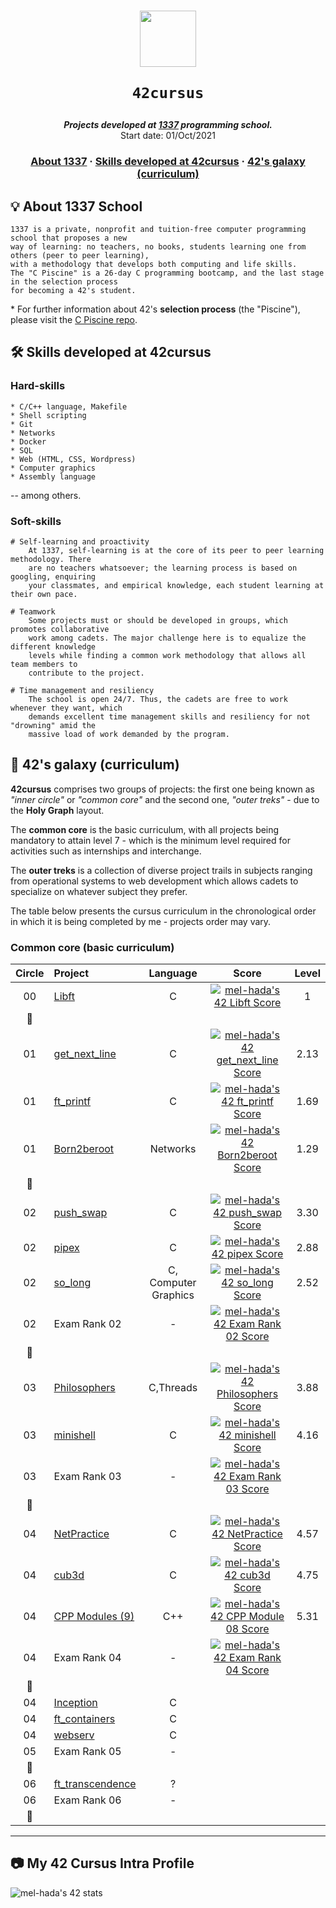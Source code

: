 <h1 align="center">
  <img  width="90" src="https://user-images.githubusercontent.com/19689770/129336866-169b0dc7-ea41-47d4-b50a-d466508031af.png">
  
	42cursus
</h1>

<p align="center">
	<b><i>Projects developed at <a href="https://www.1337.ma/">1337</a> programming school.</i></b><br>
	Start date: 01/Oct/2021
</p>

<h3 align="center">
	<a href="#%EF%B8%8F-about-1337">About 1337</a>
	<span> · </span>
	<a href="#%EF%B8%8F-skills-developed-at-42cursus">Skills developed at 42cursus</a>
	<span> · </span>
	<a href="#-42s-galaxy-curriculum">42's galaxy (curriculum)</a>
</h3>

## 💡 About 1337 School

	1337 is a private, nonprofit and tuition-free computer programming school that proposes a new
	way of learning: no teachers, no books, students learning one from others (peer to peer learning),
	with a methodology that develops both computing and life skills.
	The "C Piscine" is a 26-day C programming bootcamp, and the last stage in the selection process
	for becoming a 42's student.

\* For further information about 42's **selection process** (the "Piscine"), please visit the [C Piscine repo](https://github.com/m0hs1ne/42piscine).

## 🛠️ Skills developed at 42cursus

### Hard-skills

	* C/C++ language, Makefile
	* Shell scripting
	* Git
	* Networks
	* Docker
	* SQL
	* Web (HTML, CSS, Wordpress)
	* Computer graphics
	* Assembly language

-- among others.

### Soft-skills

	# Self-learning and proactivity
		At 1337, self-learning is at the core of its peer to peer learning methodology. There
		are no teachers whatsoever; the learning process is based on googling, enquiring
		your classmates, and empirical knowledge, each student learning at their own pace.

	# Teamwork
		Some projects must or should be developed in groups, which promotes collaborative
		work among cadets. The major challenge here is to equalize the different knowledge
		levels while finding a common work methodology that allows all team members to
		contribute to the project.

	# Time management and resiliency
		The school is open 24/7. Thus, the cadets are free to work whenever they want, which
		demands excellent time management skills and resiliency for not "drowning" amid the
		massive load of work demanded by the program.

## 🌌 42's galaxy (curriculum)

**42cursus** comprises two groups of projects: the first one being known as _"inner circle"_ or _"common core"_ and the second one, _"outer treks"_ - due to the **Holy Graph** layout.

The **common core** is the basic curriculum, with all projects being mandatory to attain level 7 - which is the minimum level required for activities such as internships and interchange.

The **outer treks** is a collection of diverse project trails in subjects ranging from operational systems to web development which allows cadets to specialize on whatever subject they prefer.

The table below presents the cursus curriculum in the chronological order in which it is being completed by me - projects order may vary.

### Common core (basic curriculum)

| Circle | Project                                                      |  Language  |                            Score                              |  Level   |
| :----: | :----------------------------------------------------------- | :--------: | :-----------------------------------------------------------: | :------: |
|00	 |[Libft](https://github.com/m0hs1ne/libft/)		        |C	     | [![mel-hada's 42 Libft Score](https://badge42.vercel.app/api/v2/cl1paa7kh007409mrd2ch2fqh/project/2396648)](https://github.com/m0hs1ne) | 1      |
|:dizzy:|						                |	     |						                     |          |
|01	 |[get_next_line](https://github.com/m0hs1ne/get_next_line)	|C	     | [![mel-hada's 42 get_next_line Score](https://badge42.vercel.app/api/v2/cl1paa7kh007409mrd2ch2fqh/project/2441318)](https://github.com/m0hs1ne) | 2.13 	 |
|01	 |[ft_printf](https://github.com/m0hs1ne/ft_printf)		|C	     | [![mel-hada's 42 ft_printf Score](https://badge42.vercel.app/api/v2/cl1paa7kh007409mrd2ch2fqh/project/2437354)](https://github.com/m0hs1ne)| 1.69	|
|01	 |[Born2beroot]()		|Networks    | [![mel-hada's 42 Born2beroot Score](https://badge42.vercel.app/api/v2/cl1paa7kh007409mrd2ch2fqh/project/2434233)](https://github.com/m0hs1ne)      | 1.29		|
|:dizzy:|								|	     |							             |		 |
|02	 |[push_swap](https://github.com/m0hs1ne/push_swap)		|C	| [![mel-hada's 42 push_swap Score](https://badge42.vercel.app/api/v2/cl1paa7kh007409mrd2ch2fqh/project/2532284)](https://github.com/m0hs1ne) |	3.30         |
|02	 |[pipex](https://github.com/m0hs1ne/pipex)							|C	| [![mel-hada's 42 pipex Score](https://badge42.vercel.app/api/v2/cl1paa7kh007409mrd2ch2fqh/project/2509348)](https://github.com/m0hs1ne)      | 2.88		|
|02	 |[so_long](https://github.com/m0hs1ne/so_long)							|C, Computer Graphics	| [![mel-hada's 42 so_long Score](https://badge42.vercel.app/api/v2/cl1paa7kh007409mrd2ch2fqh/project/2495820)](https://github.com/m0hs1ne)     | 2.52		|
|02	 |Exam Rank 02							|-	| [![mel-hada's 42 Exam Rank 02 Score](https://badge42.vercel.app/api/v2/cl1paa7kh007409mrd2ch2fqh/project/2479690)](https://github.com/m0hs1ne)	|	 |
|:dizzy:|								|			|						     |		 |
|03	 |[Philosophers](https://github.com/m0hs1ne/philosophers)						|C,Threads		| 	[![mel-hada's 42 Philosophers Score](https://badge42.vercel.app/api/v2/cl1paa7kh007409mrd2ch2fqh/project/2633029)](https://github.com/m0hs1ne)  |		3.88 |
|03	 |[minishell]()							|C			|	[![mel-hada's 42 minishell Score](https://badge42.vercel.app/api/v2/cl1paa7kh007409mrd2ch2fqh/project/2636070)](https://github.com/JaeSeoKim/badge42)					     |	4.16	 |
|03	 |Exam Rank 03							|-			|	[![mel-hada's 42 Exam Rank 03 Score](https://badge42.vercel.app/api/v2/cl1paa7kh007409mrd2ch2fqh/project/2644407)](https://github.com/JaeSeoKim/badge42)					     |		 |
|:dizzy:|								|		        |						     |		 |
|04	 |[NetPractice]()						|C			|	[![mel-hada's 42 NetPractice Score](https://badge42.vercel.app/api/v2/cl1paa7kh007409mrd2ch2fqh/project/2828671)](https://github.com/JaeSeoKim/badge42)					     |	4.57	 |
|04	 |[cub3d]()							|C			|			[![mel-hada's 42 cub3d Score](https://badge42.vercel.app/api/v2/cl1paa7kh007409mrd2ch2fqh/project/2675092)](https://github.com/JaeSeoKim/badge42)			     |		4.75 |
|04	 |[CPP Modules (9)]()						|C++			|			[![mel-hada's 42 CPP Module 08 Score](https://badge42.vercel.app/api/v2/cl1paa7kh007409mrd2ch2fqh/project/2908491)](https://github.com/JaeSeoKim/badge42)			     |		5.31 |
|04	 |Exam Rank 04							|-			|		[![mel-hada's 42 Exam Rank 04 Score](https://badge42.vercel.app/api/v2/cl1paa7kh007409mrd2ch2fqh/project/2919391)](https://github.com/JaeSeoKim/badge42)				     |		 |
|:dizzy:|								|			|						     |		 |
|04	 |[Inception]()							|C			|						     |		 |
|04	 |[ft_containers]()						|C			|						     |		 |
|04	 |[webserv]()							|C			|						     |		 |		 |
|05	 |Exam Rank 05							|-			|						     |		 |
|:dizzy:|								|			|						     |		 |
|06	 |[ft_transcendence]()						|?			|						     |		 |
|06	 |Exam Rank 06							|-			|						     |		 |
|:dizzy:|								|			|						     |		 |

------

## :camera: My 42 Cursus Intra Profile

![mel-hada's 42 stats](https://badge42.vercel.app/api/v2/cl1paa7kh007409mrd2ch2fqh/stats?cursusId=21&coalitionId=80)
